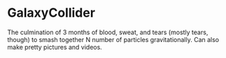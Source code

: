 # GalaxyCollider
The culmination of 3 months of blood, sweat, and tears (mostly tears, though) to smash together N number of particles gravitationally. Can also make pretty pictures and videos.
